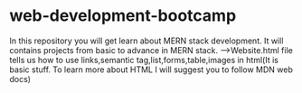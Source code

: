 # web-development-bootcamp
In this repository you will get learn about MERN stack development.
It will contains projects from basic to advance in MERN stack.
-->Website.html file tells us how to use links,semantic tag,list,forms,table,images in html(It is basic stuff. To learn more about HTML I will suggest you to follow MDN web docs)

